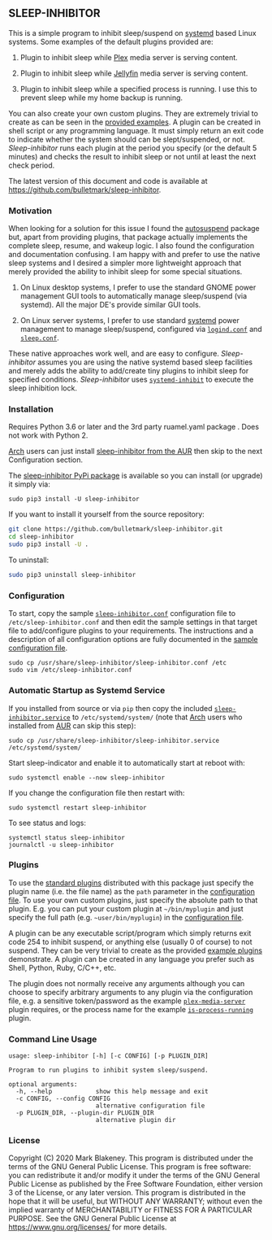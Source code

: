 ## SLEEP-INHIBITOR

This is a simple program to inhibit sleep/suspend on
[systemd](https://www.freedesktop.org/wiki/Software/systemd/) based
Linux systems. Some examples of the default plugins provided are:

1. Plugin to inhibit sleep while [Plex](https://plex.tv/) media server is serving
   content.

2. Plugin to inhibit sleep while [Jellyfin](https://jellyfin.org/) media server is serving
   content.

3. Plugin to inhibit sleep while a specified process is running. I
   use this to prevent sleep while my home backup is running.

You can also create your own custom plugins. They are extremely trivial
to create as can be seen in the [provided
examples](https://github.com/bulletmark/sleep-inhibitor/tree/master/plugins).
A plugin can be created in shell script or any programming language. It
must simply return an exit code to indicate whether the system should can be
slept/suspended, or not. _Sleep-inhibitor_ runs each plugin at the
period you specify (or the default 5 minutes) and checks the result to
inhibit sleep or not until at least the next check period.

The latest version of this document and code is available at
https://github.com/bulletmark/sleep-inhibitor.

### Motivation

When looking for a solution for this issue I found the
[autosuspend](https://autosuspend.readthedocs.io/en/3.0/index.html)
package but, apart from providing plugins, that package actually
implements the complete sleep, resume, and wakeup logic. I also found
the configuration and documentation confusing. I am happy with and
prefer to use the native sleep systems and I desired a simpler more
lightweight approach that merely provided the ability to inhibit sleep
for some special situations.

1. On Linux desktop systems, I prefer to use the standard GNOME power
   management GUI tools to automatically manage sleep/suspend (via
   systemd). All the major DE's provide similar GUI tools.

2. On Linux server systems, I prefer to use standard
[systemd](https://www.freedesktop.org/wiki/Software/systemd/) power
management to manage sleep/suspend, configured via
[`logind.conf`](https://www.freedesktop.org/software/systemd/man/logind.conf.html)
and
[`sleep.conf`](https://www.freedesktop.org/software/systemd/man/systemd-sleep.conf.html).

These native approaches work well, and are easy to configure.
_Sleep-inhibitor_ assumes you are using the native systemd based sleep
facilities and merely adds the ability to add/create tiny plugins to
inhibit sleep for specified conditions. _Sleep-inhibitor_ uses
[`systemd-inhibit`](https://www.freedesktop.org/software/systemd/man/systemd-inhibit.html)
to execute the sleep inhibition lock.

### Installation

Requires Python 3.6 or later and the 3rd party ruamel.yaml package . Does not work with Python 2. 

[Arch](https://www.archlinux.org/) users can just install
[sleep-inhibitor from the
AUR](https://aur.archlinux.org/packages/sleep-inhibitor) then skip to
the next Configuration section.

The [sleep-inhibitor PyPi
package](https://pypi.org/project/sleep-inhibitor) is available so you
can install (or upgrade) it simply via:

`sudo pip3 install -U sleep-inhibitor`

If you want to install it yourself from the source repository:

```bash
git clone https://github.com/bulletmark/sleep-inhibitor.git
cd sleep-inhibitor
sudo pip3 install -U .
```

To uninstall:

```bash
sudo pip3 uninstall sleep-inhibitor
```

### Configuration

To start, copy the sample
[`sleep-inhibitor.conf`](https://github.com/bulletmark/sleep-inhibitor/blob/master/sleep-inhibitor.conf)
configuration file to `/etc/sleep-inhibitor.conf` and then edit the
sample settings in that target file to add/configure plugins to your
requirements. The instructions and a description of all configuration
options are fully documented in the [sample configuration
file](https://github.com/bulletmark/sleep-inhibitor/blob/master/sleep-inhibitor.conf).

    sudo cp /usr/share/sleep-inhibitor/sleep-inhibitor.conf /etc
    sudo vim /etc/sleep-inhibitor.conf

### Automatic Startup as Systemd Service

If you installed from source or via `pip` then copy the included
[`sleep-inhibitor.service`](https://github.com/bulletmark/sleep-inhibitor/blob/master/sleep-inhibitor.service)
to `/etc/systemd/system/` (note that [Arch](https://www.archlinux.org/)
users who installed from
[AUR](https://aur.archlinux.org/packages/sleep-inhibitor) can skip this
step):

    sudo cp /usr/share/sleep-inhibitor/sleep-inhibitor.service /etc/systemd/system/

Start sleep-indicator and enable it to automatically start at reboot with:

    sudo systemctl enable --now sleep-inhibitor

If you change the configuration file then restart with:

    sudo systemctl restart sleep-inhibitor

To see status and logs:

    systemctl status sleep-inhibitor
    journalctl -u sleep-inhibitor

### Plugins

To use the [standard
plugins](https://github.com/bulletmark/sleep-inhibitor/tree/master/plugins)
distributed with this package just specify the plugin name (i.e. the
file name) as the `path` parameter in the [configuration
file](https://github.com/bulletmark/sleep-inhibitor/blob/master/sleep-inhibitor.conf).
To use your own custom plugins, just specify the absolute path to that
plugin. E.g. you can put your custom plugin at `~/bin/myplugin` and just
specify the full path (e.g. `~user/bin/myplugin`) in the [configuration
file](https://github.com/bulletmark/sleep-inhibitor/blob/master/sleep-inhibitor.conf).

A plugin can be any executable script/program which simply returns exit
code 254 to inhibit suspend, or anything else (usually 0 of course) to
not suspend. They can be very trivial to create as the provided [example
plugins](https://github.com/bulletmark/sleep-inhibitor/tree/master/plugins)
demonstrate. A plugin can be created in any language you prefer such as
Shell, Python, Ruby, C/C++, etc.

The plugin does not normally receive any arguments although you can
choose to specify arbitrary arguments to any plugin via the configuration
file, e.g. a sensitive token/password as the example
[`plex-media-server`](https://github.com/bulletmark/sleep-inhibitor/blob/master/plugins/plex-media-server)
plugin requires, or the process name for the example
[`is-process-running`](https://github.com/bulletmark/sleep-inhibitor/blob/master/plugins/is-process-running)
plugin.

### Command Line Usage

```
usage: sleep-inhibitor [-h] [-c CONFIG] [-p PLUGIN_DIR]

Program to run plugins to inhibit system sleep/suspend.

optional arguments:
  -h, --help            show this help message and exit
  -c CONFIG, --config CONFIG
                        alternative configuration file
  -p PLUGIN_DIR, --plugin-dir PLUGIN_DIR
                        alternative plugin dir
```

### License

Copyright (C) 2020 Mark Blakeney. This program is distributed under the
terms of the GNU General Public License. This program is free software:
you can redistribute it and/or modify it under the terms of the GNU
General Public License as published by the Free Software Foundation,
either version 3 of the License, or any later version. This program is
distributed in the hope that it will be useful, but WITHOUT ANY
WARRANTY; without even the implied warranty of MERCHANTABILITY or
FITNESS FOR A PARTICULAR PURPOSE. See the GNU General Public License at
<https://www.gnu.org/licenses/> for more details.

<!-- vim: se ai syn=markdown: -->
